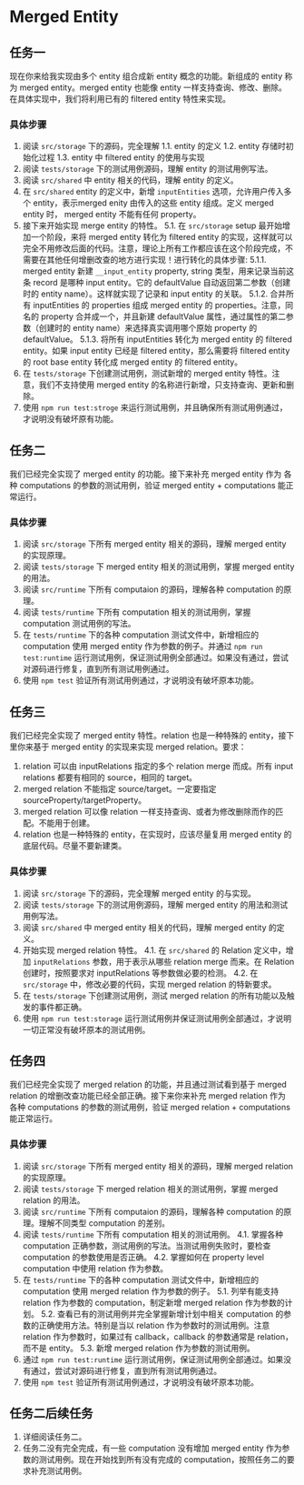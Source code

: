 # Merged Entity

## 任务一

现在你来给我实现由多个 entity 组合成新 entity 概念的功能。新组成的 entity 称为 merged entity。merged entity 也能像 entity 一样支持查询、修改、删除。
在具体实现中，我们将利用已有的 filtered entity 特性来实现。

### 具体步骤
1. 阅读 `src/storage` 下的源码，完全理解 
  1.1. entity 的定义
  1.2. entity 存储时初始化过程
  1.3. entity 中 filtered entity 的使用与实现
2. 阅读 `tests/storage` 下的测试用例源码，理解 entity 的测试用例写法。
3. 阅读 `src/shared` 中 entity 相关的代码，理解 entity 的定义。
4. 在 `src/shared` entity 的定义中，新增 `inputEntities` 选项，允许用户传入多个 entity，表示merged enity 由传入的这些 entity 组成。定义 merged entity 时， merged entity 不能有任何 property。
5. 接下来开始实现 merge entity 的特性。
  5.1. 在 `src/storage` setup 最开始增加一个阶段，来将 merged entity 转化为 filtered entity 的实现，这样就可以完全不用修改后面的代码。注意，理论上所有工作都应该在这个阶段完成，不需要在其他任何增删改查的地方进行实现！进行转化的具体步骤:
    5.1.1. merged entity 新建 `__input_entity` property, string 类型，用来记录当前这条 record 是哪种 input entity。它的 defaultValue 自动返回第二参数（创建时的 entity name）。这样就实现了记录和 input entity 的关联。
    5.1.2. 合并所有 inputEntities 的 properties 组成 merged entity 的 properties。注意，同名的 property 合并成一个，并且新建 defaultValue 属性，通过属性的第二参数（创建时的 entity name）来选择真实调用哪个原始 property 的 defaultValue。
    5.1.3. 将所有 inputEntities 转化为 merged entity 的 filtered entity。如果 input entity 已经是 filtered entity，那么需要将 filtered entity 的 root base entity 转化成 merged entity 的 filtered entity。
6. 在 `tests/storage` 下创建测试用例，测试新增的 merged entity 特性。注意，我们不支持使用 merged entity 的名称进行新增，只支持查询、更新和删除。
7. 使用 `npm run test:stroge` 来运行测试用例，并且确保所有测试用例通过， 才说明没有破坏原有功能。


## 任务二

我们已经完全实现了 merged entity 的功能。接下来补充 merged entity 作为 各种 computations 的参数的测试用例，验证 merged entity + computations 能正常运行。

### 具体步骤
1. 阅读 `src/storage` 下所有 merged entity 相关的源码，理解 merged entity 的实现原理。
2. 阅读 `tests/storage` 下 merged entity 相关的测试用例，掌握 merged entity 的用法。
3. 阅读 `src/runtime` 下所有 computaion 的源码，理解各种 computation 的原理。
4. 阅读 `tests/runtime` 下所有 computation 相关的测试用例，掌握 computation 测试用例的写法。
5. 在 `tests/runtime` 下的各种 computation 测试文件中，新增相应的 computation 使用 merged entity 作为参数的例子。并通过 `npm run test:runtime` 运行测试用例，保证测试用例全部通过。如果没有通过，尝试对源码进行修复，直到所有测试用例通过。
6. 使用 `npm test` 验证所有测试用例通过，才说明没有破坏原本功能。

## 任务三
我们已经完全实现了 merged entity 特性。relation 也是一种特殊的 entity，接下里你来基于 merged entity 的实现来实现 merged relation。要求：
1. relation 可以由 inputRelations 指定的多个 relation merge 而成。所有 input relations 都要有相同的 source，相同的 target。
2. merged relation 不能指定 source/target。一定要指定 sourceProperty/targetProperty。
3. merged relation 可以像 relation 一样支持查询、或者为修改删除而作的匹配。不能用于创建。
4. relation 也是一种特殊的 entity，在实现时，应该尽量复用 merged entity 的底层代码。尽量不要新建类。

### 具体步骤
1. 阅读 `src/storage` 下的源码，完全理解 merged entity 的与实现。
2. 阅读 `tests/storage` 下的测试用例源码，理解 merged entity 的用法和测试用例写法。
3. 阅读 `src/shared` 中 merged entity 相关的代码，理解 merged entity 的定义。
4. 开始实现 merged relation 特性。
  4.1. 在 `src/shared` 的 Relation 定义中，增加 `inputRelations` 参数，用于表示从哪些 relation merge 而来。在 Relation 创建时，按照要求对 inputRelations 等参数做必要的检测。
  4.2. 在 `src/storage` 中，修改必要的代码，实现 merged relation 的特新要求。
6. 在 `tests/storage` 下创建测试用例，测试 merged relation 的所有功能以及触发的事件都正确。
7. 使用 `npm run test:storage` 运行测试用例并保证测试用例全部通过，才说明一切正常没有破坏原本的测试用例。


## 任务四

我们已经完全实现了 merged relation 的功能，并且通过测试看到基于 merged relation 的增删改查功能已经全部正确。接下来你来补充 merged relation 作为 各种 computations 的参数的测试用例，验证 merged relation + computations 能正常运行。

### 具体步骤
1. 阅读 `src/storage` 下所有 merged entity 相关的源码，理解 merged relation 的实现原理。
2. 阅读 `tests/storage` 下 merged relation 相关的测试用例，掌握 merged relation 的用法。
3. 阅读 `src/runtime` 下所有 computaion 的源码，理解各种 computation 的原理。理解不同类型 computation 的差别。
4. 阅读 `tests/runtime` 下所有 computation 相关的测试用例。
  4.1. 掌握各种 computation 正确参数，测试用例的写法。当测试用例失败时，要检查 computation 的参数使用是否正确。
  4.2. 掌握如何在 property level computation 中使用 relation 作为参数。
5. 在 `tests/runtime` 下的各种 computation 测试文件中，新增相应的 computation 使用 merged relation 作为参数的例子。
  5.1. 列举有能支持 relation 作为参数的 computation，制定新增 merged relation 作为参数的计划。
  5.2. 查看已有的测试用例并完全掌握新增计划中相关 computation 的参数的正确使用方法。特别是当以 relation 作为参数时的测试用例。注意 relation 作为参数时，如果过有 callback，callback 的参数通常是 relation，而不是 entity。
  5.3. 新增 merged relation 作为参数的测试用例。
6. 通过 `npm run test:runtime` 运行测试用例，保证测试用例全部通过。如果没有通过，尝试对源码进行修复，直到所有测试用例通过。
7. 使用 `npm test` 验证所有测试用例通过，才说明没有破坏原本功能。

## 任务二后续任务
1. 详细阅读任务二。
2. 任务二没有完全完成，有一些 computation 没有增加 merged entity 作为参数的测试用例。现在开始找到所有没有完成的 computation，按照任务二的要求补充测试用例。